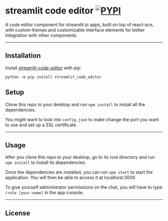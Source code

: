 streamlit code editor  [![PYPI](https://img.shields.io/pypi/v/streamlit-code-editor)](https://pypi.org/project/streamlit-code-editor/#history)
============

A code editor component for streamlit.io apps, built on top of react-ace, with custom themes and customizable interface elements for better integration with other components.


---

## Installation
Install [streamlit-code-editor](https://pypi.org/project/streamlit-code-editor/) with pip:
```
python -m pip install streamlit_code_editor
```

## Setup
Clone this repo to your desktop and run `npm install` to install all the dependencies.

You might want to look into `config.json` to make change the port you want to use and set up a SSL certificate.

---

## Usage
After you clone this repo to your desktop, go to its root directory and run `npm install` to install its dependencies.

Once the dependencies are installed, you can run  `npm start` to start the application. You will then be able to access it at localhost:3000

To give yourself administrator permissions on the chat, you will have to type `/role [your-name]` in the app console.

---

## License
